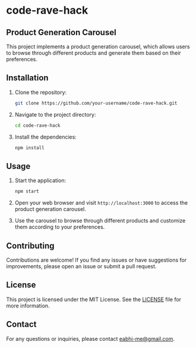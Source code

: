 # code-rave-hack

## Product Generation Carousel

This project implements a product generation carousel, which allows users to browse through different products and generate them based on their preferences.

## Installation

1. Clone the repository:

    ```bash
    git clone https://github.com/your-username/code-rave-hack.git
    ```

2. Navigate to the project directory:

    ```bash
    cd code-rave-hack
    ```

3. Install the dependencies:

    ```bash
    npm install
    ```

## Usage

1. Start the application:

    ```bash
    npm start
    ```

2. Open your web browser and visit `http://localhost:3000` to access the product generation carousel.

3. Use the carousel to browse through different products and customize them according to your preferences.

## Contributing

Contributions are welcome! If you find any issues or have suggestions for improvements, please open an issue or submit a pull request.

## License

This project is licensed under the MIT License. See the [LICENSE](LICENSE) file for more information.

## Contact

For any questions or inquiries, please contact [eabhi-me@gmail.com](mailto:eabhi-me@gmail.com).
